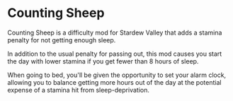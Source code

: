 # Counting Sheep

Counting Sheep is a difficulty mod for Stardew Valley that adds a stamina penalty for not getting enough sleep.

In addition to the usual penalty for passing out, this mod causes you start the day with lower stamina if you get fewer than 8 hours of sleep.

When going to bed, you'll be given the opportunity to set your alarm clock, allowing you to balance getting more hours out of the day at the potential expense of a stamina hit from sleep-deprivation.
